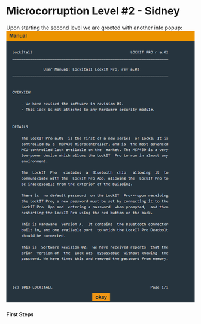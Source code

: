 # Microcorruption Level #2 - Sidney
Upon starting the second level we are greeted with another info popup:
![](Sydney_Images/Sydney_Info.png)

#### First Steps
